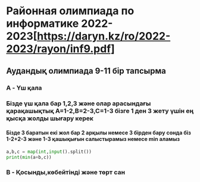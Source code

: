 # Районная олимпиада по информатике 2022-2023[https://daryn.kz/ro/2022-2023/rayon/inf9.pdf]
## Аудандық олимпиада 9-11 бір тапсырма
### A - Үш қала
### Бізде үш қала бар 1,2,3   және олар арасындағы қарақашықтық A=1-2,B=2-3,C=1-3  бізге 1 ден 3 жету үшін ең қысқа жолды шығару керек
#### Бізде 3 баратын екі жол бар 2 арқылы немесе 3 бірден бару сонда біз 1-2+2-3 және 1-3 қашықығын салыстырамыз немесе min аламыз
```Python
a,b,c = map(int,input().split())
print(min(a+b,c))
```
### B - Қосынды,көбейтінді және төрт сан
### 

